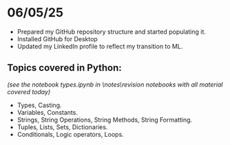 # 06/05/25

- Prepared my GitHub repository structure and started populating it.
- Installed GitHub for Desktop
- Updated my LinkedIn profile to reflect my transition to ML.

## Topics covered in Python:

_(see the notebook types.ipynb in \notes\revision notebooks with all material covered today)_

- Types, Casting. 
- Variables, Constants.
- Strings, String Operations, String Methods, String Formatting.
- Tuples, Lists, Sets, Dictionaries.
- Conditionals, Logic operators, Loops.
